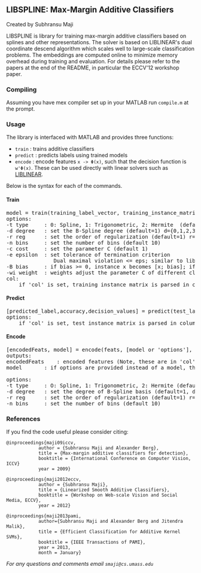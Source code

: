 ## LIBSPLINE: Max-Margin Additive Classifiers

Created by Subhransu Maji

LIBSPLINE is library for training max-margin additive classifiers based on splines and other representations. The solver is based on LIBLINEAR's dual coordinate 
descend algorithm which scales well to large-scale classification problems. The embeddings are computed online to minimize memory overhead during training and evaluation. For details please refer to the papers at the end of the README, in particular the ECCV'12 workshop paper.

### Compiling

Assuming you have mex compiler set up in your MATLAB run `compile.m` at the prompt.

### Usage

The library is interfaced with MATLAB and provides three functions:

* `train` 	: trains additive classifiers
* `predict` : predicts labels using trained models
* `encode` 	: encode features `x -> Φ(x)`, such that the decision function is `w'Φ(x)`. These can be used directly with linear solvers such as [LIBLINEAR](http://www.csie.ntu.edu.tw/~cjlin/liblinear/).

Below is the syntax for each of the commands.

#### Train
<pre>
model = train(training_label_vector, training_instance_matrix, 'options', 'col');
options:
-t type     : 0: Spline, 1: Trigonometric, 2: Hermite  (default=0)
-d degree   : set the B-Spline degree (default=1) d={0,1,2,3}
-r reg      : set the order of regularization (default=1) r={0,1,2,...}
-n bins     : set the number of bins (default 10)
-c cost     : set the parameter C (default 1)
-e epsilon  : set tolerance of termination criterion
		       Dual maximal violation <= eps; similar to libsvm (default 0.1)
-B bias     : if bias >= 0, instance x becomes [x; bias]; if bias < 0, no bias term is added (default 1)
-wi weight  : weights adjust the parameter C of different classes (see README for details)
col:
	if 'col' is set, training_instance_matrix is parsed in column format, otherwise is in row format
</pre>	
#### Predict	

<pre>
[predicted_label,accuracy,decision_values] = predict(test_label_vector, test_instance_matrix, model, 'col');
options:
	if 'col' is set, test_instance_matrix is parsed in column format, otherwise is in row format
</pre>

#### Encode
<pre>
[encodedFeats, model] = encode(feats, [model or 'options'], 'col');
outputs:
encodedFeats	: encoded features (Note, these are in 'col' format) 
model		: if options are provided instead of a model, then returns a model

options:
-t type		: O: Spline, 1: Trigonometric, 2: Hermite (default=0, t={0,1,2} )
-d degree	: set the degree of B-Spline basis (default=1, d={0,1,2,3} )
-r reg		: set the order of regularization (default=1) r={0,1,2,...}
-n bins		: set the number of bins (default 10)
</pre>


### References
If you find the code useful please consider citing:

	@inproceedings{maji09iccv, 
				author = {Subhransu Maji and Alexander Berg}, 
				title = {Max-margin additive classifiers for detection}, 
				booktitle = {International Conference on Computer Vision, ICCV}
				year = 2009}
				
	@inproceedings{maji2012eccv, 
				author = {Subhransu Maji}, 
				title = {Linearized Smooth Additive Classifiers},
				booktitle = {Workshop on Web-scale Vision and Social Media, ECCV}, 
				year = 2012}
				
	@inproceedings{maji2013pami, 
				author={Subhransu Maji and Alexander Berg and Jitendra Malik},
				title = {Efficient Classification for Additive Kernel SVMs},
				booktitle = {IEEE Transactions of PAMI},
				year = 2013,
				month = January}

<i>For any questions and comments email `smaji@cs.umass.edu`</i>
